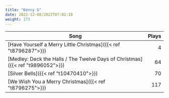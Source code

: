 ```yaml
---
title: "Kenny G"
date: 2022-12-08/2022T07:02:10
weight: 173
---
```




 Song | Plays 
----- | -----:
[Have Yourself a Merry Little Christmas]({{< ref "t8796287">}}) | 4
[Medley: Deck the Halls / The Twelve Days of Christmas]({{< ref "t9896052">}}) | 64
[Silver Bells]({{< ref "t10470410">}}) | 70
[We Wish You a Merry Christmas]({{< ref "t8796275">}}) | 117
